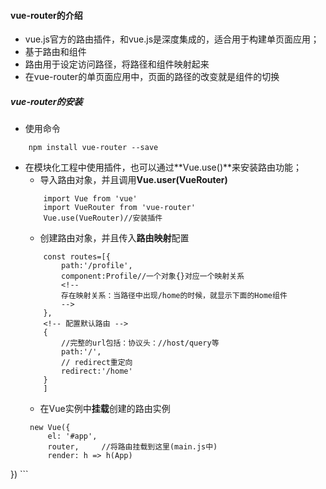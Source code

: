#### vue-router的介绍
- vue.js官方的路由插件，和vue.js是深度集成的，适合用于构建单页面应用；
- 基于路由和组件
- 路由用于设定访问路径，将路径和组件映射起来
- 在vue-router的单页面应用中，页面的路径的改变就是组件的切换

##### vue-router的安装
- 使用命令
```
    npm install vue-router --save
```
- 在模块化工程中使用插件，也可以通过**Vue.use()**来安装路由功能；
    - 导入路由对象，并且调用**Vue.user(VueRouter)**
    ```
        import Vue from 'vue'
        import VueRouter from 'vue-router'
        Vue.use(VueRouter)//安装插件
    ```
    - 创建路由对象，并且传入**路由映射**配置
    ```
        const routes=[{
            path:'/profile',
            component:Profile//一个对象{}对应一个映射关系
            <!-- 
            存在映射关系：当路径中出现/home的时候，就显示下面的Home组件
            -->
        },
        <!-- 配置默认路由 -->
        {
            //完整的url包括：协议头：//host/query等
            path:'/',
            // redirect重定向 
            redirect:'/home'
        }
        ]
    ```
    - 在Vue实例中**挂载**创建的路由实例
    ```
     new Vue({
         el: '#app',
         router,     //将路由挂载到这里(main.js中)
         render: h => h(App)
})
    ```